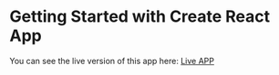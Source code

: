 # Getting Started with Create React App

You can see the live version of this app here: [Live APP](https://profound-yeot-9f81fc.netlify.app/)